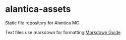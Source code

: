 # alantica-assets

Static file repository for Alantica MC

Text files use markdown for formatting [Markdown Guide](https://guides.github.com/features/mastering-markdown/)

